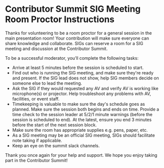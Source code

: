 # Contributor Summit SIG Meeting Room Proctor Instructions

Thanks for volunteering to be a room proctor for a general session in the main presentation room! 
Your contribution will make sure everyone can share knowledge and collaborate.
SIGs can reserve a room for a SIG meeting and discussion at the Contributor Summit.

To be a successful moderator, you’ll complete the following tasks:

* Arrive at least 5 minutes before the session is scheduled to start.
* Find out who is running the SIG meeting, and make sure they're ready and present.  If the SIG lead does not show, help SIG members decide on someone else to lead the meeting.
* Ask the SIG if they would requested any AV and verify AV is working like microphone(s) or projector. Help troubleshoot any problems with AV, facilities, or event staff.
* Timekeeping is valuable to make sure the day's schedule goes as planned. Make sure the session both begins and ends on time. Provide a time check to the session leader at 5/2/1 minute warnings (before the session is scheduled to end). At the latest, ensure you end 3 minutes before the start of the next session block.
* Make sure the room has appropriate supplies e.g. pens, paper, etc.
* As a SIG meeting may be an official SIG meeting, SIGs should facilitate note taking if applicable.
* Keep an eye on the summit slack channels.

Thank you once again for your help and support. We hope you enjoy taking part in the Contributor Summit!

